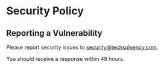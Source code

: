 # Security Policy


## Reporting a Vulnerability

Please report security issues to security@techsolvency.com.

You should receive a response within 48 hours.
